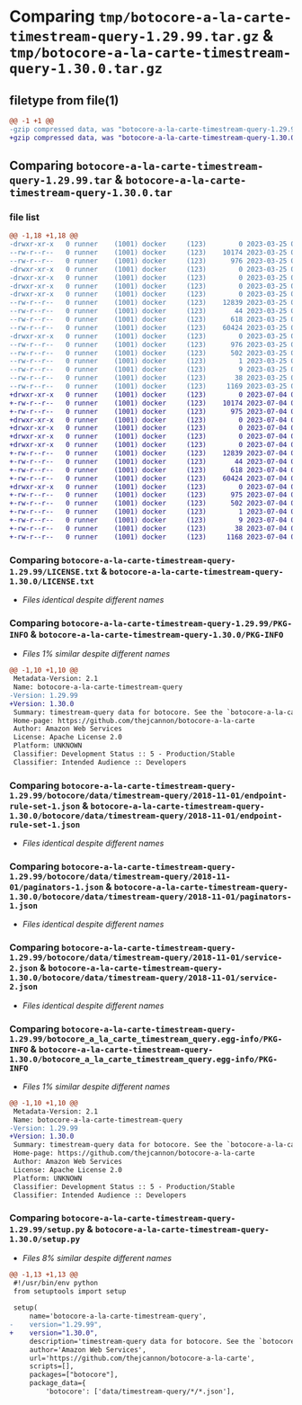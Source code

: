 # Comparing `tmp/botocore-a-la-carte-timestream-query-1.29.99.tar.gz` & `tmp/botocore-a-la-carte-timestream-query-1.30.0.tar.gz`

## filetype from file(1)

```diff
@@ -1 +1 @@
-gzip compressed data, was "botocore-a-la-carte-timestream-query-1.29.99.tar", last modified: Sat Mar 25 01:23:11 2023, max compression
+gzip compressed data, was "botocore-a-la-carte-timestream-query-1.30.0.tar", last modified: Tue Jul  4 01:45:03 2023, max compression
```

## Comparing `botocore-a-la-carte-timestream-query-1.29.99.tar` & `botocore-a-la-carte-timestream-query-1.30.0.tar`

### file list

```diff
@@ -1,18 +1,18 @@
-drwxr-xr-x   0 runner    (1001) docker     (123)        0 2023-03-25 01:23:11.565226 botocore-a-la-carte-timestream-query-1.29.99/
--rw-r--r--   0 runner    (1001) docker     (123)    10174 2023-03-25 01:23:11.000000 botocore-a-la-carte-timestream-query-1.29.99/LICENSE.txt
--rw-r--r--   0 runner    (1001) docker     (123)      976 2023-03-25 01:23:11.565226 botocore-a-la-carte-timestream-query-1.29.99/PKG-INFO
-drwxr-xr-x   0 runner    (1001) docker     (123)        0 2023-03-25 01:23:11.565226 botocore-a-la-carte-timestream-query-1.29.99/botocore/
-drwxr-xr-x   0 runner    (1001) docker     (123)        0 2023-03-25 01:23:11.565226 botocore-a-la-carte-timestream-query-1.29.99/botocore/data/
-drwxr-xr-x   0 runner    (1001) docker     (123)        0 2023-03-25 01:23:11.565226 botocore-a-la-carte-timestream-query-1.29.99/botocore/data/timestream-query/
-drwxr-xr-x   0 runner    (1001) docker     (123)        0 2023-03-25 01:23:11.565226 botocore-a-la-carte-timestream-query-1.29.99/botocore/data/timestream-query/2018-11-01/
--rw-r--r--   0 runner    (1001) docker     (123)    12839 2023-03-25 01:22:12.000000 botocore-a-la-carte-timestream-query-1.29.99/botocore/data/timestream-query/2018-11-01/endpoint-rule-set-1.json
--rw-r--r--   0 runner    (1001) docker     (123)       44 2023-03-25 01:22:12.000000 botocore-a-la-carte-timestream-query-1.29.99/botocore/data/timestream-query/2018-11-01/examples-1.json
--rw-r--r--   0 runner    (1001) docker     (123)      618 2023-03-25 01:22:12.000000 botocore-a-la-carte-timestream-query-1.29.99/botocore/data/timestream-query/2018-11-01/paginators-1.json
--rw-r--r--   0 runner    (1001) docker     (123)    60424 2023-03-25 01:22:12.000000 botocore-a-la-carte-timestream-query-1.29.99/botocore/data/timestream-query/2018-11-01/service-2.json
-drwxr-xr-x   0 runner    (1001) docker     (123)        0 2023-03-25 01:23:11.565226 botocore-a-la-carte-timestream-query-1.29.99/botocore_a_la_carte_timestream_query.egg-info/
--rw-r--r--   0 runner    (1001) docker     (123)      976 2023-03-25 01:23:11.000000 botocore-a-la-carte-timestream-query-1.29.99/botocore_a_la_carte_timestream_query.egg-info/PKG-INFO
--rw-r--r--   0 runner    (1001) docker     (123)      502 2023-03-25 01:23:11.000000 botocore-a-la-carte-timestream-query-1.29.99/botocore_a_la_carte_timestream_query.egg-info/SOURCES.txt
--rw-r--r--   0 runner    (1001) docker     (123)        1 2023-03-25 01:23:11.000000 botocore-a-la-carte-timestream-query-1.29.99/botocore_a_la_carte_timestream_query.egg-info/dependency_links.txt
--rw-r--r--   0 runner    (1001) docker     (123)        9 2023-03-25 01:23:11.000000 botocore-a-la-carte-timestream-query-1.29.99/botocore_a_la_carte_timestream_query.egg-info/top_level.txt
--rw-r--r--   0 runner    (1001) docker     (123)       38 2023-03-25 01:23:11.565226 botocore-a-la-carte-timestream-query-1.29.99/setup.cfg
--rw-r--r--   0 runner    (1001) docker     (123)     1169 2023-03-25 01:23:11.000000 botocore-a-la-carte-timestream-query-1.29.99/setup.py
+drwxr-xr-x   0 runner    (1001) docker     (123)        0 2023-07-04 01:45:03.406858 botocore-a-la-carte-timestream-query-1.30.0/
+-rw-r--r--   0 runner    (1001) docker     (123)    10174 2023-07-04 01:45:03.000000 botocore-a-la-carte-timestream-query-1.30.0/LICENSE.txt
+-rw-r--r--   0 runner    (1001) docker     (123)      975 2023-07-04 01:45:03.406858 botocore-a-la-carte-timestream-query-1.30.0/PKG-INFO
+drwxr-xr-x   0 runner    (1001) docker     (123)        0 2023-07-04 01:45:03.406858 botocore-a-la-carte-timestream-query-1.30.0/botocore/
+drwxr-xr-x   0 runner    (1001) docker     (123)        0 2023-07-04 01:45:03.406858 botocore-a-la-carte-timestream-query-1.30.0/botocore/data/
+drwxr-xr-x   0 runner    (1001) docker     (123)        0 2023-07-04 01:45:03.406858 botocore-a-la-carte-timestream-query-1.30.0/botocore/data/timestream-query/
+drwxr-xr-x   0 runner    (1001) docker     (123)        0 2023-07-04 01:45:03.406858 botocore-a-la-carte-timestream-query-1.30.0/botocore/data/timestream-query/2018-11-01/
+-rw-r--r--   0 runner    (1001) docker     (123)    12839 2023-07-04 01:44:02.000000 botocore-a-la-carte-timestream-query-1.30.0/botocore/data/timestream-query/2018-11-01/endpoint-rule-set-1.json
+-rw-r--r--   0 runner    (1001) docker     (123)       44 2023-07-04 01:44:02.000000 botocore-a-la-carte-timestream-query-1.30.0/botocore/data/timestream-query/2018-11-01/examples-1.json
+-rw-r--r--   0 runner    (1001) docker     (123)      618 2023-07-04 01:44:02.000000 botocore-a-la-carte-timestream-query-1.30.0/botocore/data/timestream-query/2018-11-01/paginators-1.json
+-rw-r--r--   0 runner    (1001) docker     (123)    60424 2023-07-04 01:44:02.000000 botocore-a-la-carte-timestream-query-1.30.0/botocore/data/timestream-query/2018-11-01/service-2.json
+drwxr-xr-x   0 runner    (1001) docker     (123)        0 2023-07-04 01:45:03.406858 botocore-a-la-carte-timestream-query-1.30.0/botocore_a_la_carte_timestream_query.egg-info/
+-rw-r--r--   0 runner    (1001) docker     (123)      975 2023-07-04 01:45:03.000000 botocore-a-la-carte-timestream-query-1.30.0/botocore_a_la_carte_timestream_query.egg-info/PKG-INFO
+-rw-r--r--   0 runner    (1001) docker     (123)      502 2023-07-04 01:45:03.000000 botocore-a-la-carte-timestream-query-1.30.0/botocore_a_la_carte_timestream_query.egg-info/SOURCES.txt
+-rw-r--r--   0 runner    (1001) docker     (123)        1 2023-07-04 01:45:03.000000 botocore-a-la-carte-timestream-query-1.30.0/botocore_a_la_carte_timestream_query.egg-info/dependency_links.txt
+-rw-r--r--   0 runner    (1001) docker     (123)        9 2023-07-04 01:45:03.000000 botocore-a-la-carte-timestream-query-1.30.0/botocore_a_la_carte_timestream_query.egg-info/top_level.txt
+-rw-r--r--   0 runner    (1001) docker     (123)       38 2023-07-04 01:45:03.406858 botocore-a-la-carte-timestream-query-1.30.0/setup.cfg
+-rw-r--r--   0 runner    (1001) docker     (123)     1168 2023-07-04 01:45:03.000000 botocore-a-la-carte-timestream-query-1.30.0/setup.py
```

### Comparing `botocore-a-la-carte-timestream-query-1.29.99/LICENSE.txt` & `botocore-a-la-carte-timestream-query-1.30.0/LICENSE.txt`

 * *Files identical despite different names*

### Comparing `botocore-a-la-carte-timestream-query-1.29.99/PKG-INFO` & `botocore-a-la-carte-timestream-query-1.30.0/PKG-INFO`

 * *Files 1% similar despite different names*

```diff
@@ -1,10 +1,10 @@
 Metadata-Version: 2.1
 Name: botocore-a-la-carte-timestream-query
-Version: 1.29.99
+Version: 1.30.0
 Summary: timestream-query data for botocore. See the `botocore-a-la-carte` package for more info.
 Home-page: https://github.com/thejcannon/botocore-a-la-carte
 Author: Amazon Web Services
 License: Apache License 2.0
 Platform: UNKNOWN
 Classifier: Development Status :: 5 - Production/Stable
 Classifier: Intended Audience :: Developers
```

### Comparing `botocore-a-la-carte-timestream-query-1.29.99/botocore/data/timestream-query/2018-11-01/endpoint-rule-set-1.json` & `botocore-a-la-carte-timestream-query-1.30.0/botocore/data/timestream-query/2018-11-01/endpoint-rule-set-1.json`

 * *Files identical despite different names*

### Comparing `botocore-a-la-carte-timestream-query-1.29.99/botocore/data/timestream-query/2018-11-01/paginators-1.json` & `botocore-a-la-carte-timestream-query-1.30.0/botocore/data/timestream-query/2018-11-01/paginators-1.json`

 * *Files identical despite different names*

### Comparing `botocore-a-la-carte-timestream-query-1.29.99/botocore/data/timestream-query/2018-11-01/service-2.json` & `botocore-a-la-carte-timestream-query-1.30.0/botocore/data/timestream-query/2018-11-01/service-2.json`

 * *Files identical despite different names*

### Comparing `botocore-a-la-carte-timestream-query-1.29.99/botocore_a_la_carte_timestream_query.egg-info/PKG-INFO` & `botocore-a-la-carte-timestream-query-1.30.0/botocore_a_la_carte_timestream_query.egg-info/PKG-INFO`

 * *Files 1% similar despite different names*

```diff
@@ -1,10 +1,10 @@
 Metadata-Version: 2.1
 Name: botocore-a-la-carte-timestream-query
-Version: 1.29.99
+Version: 1.30.0
 Summary: timestream-query data for botocore. See the `botocore-a-la-carte` package for more info.
 Home-page: https://github.com/thejcannon/botocore-a-la-carte
 Author: Amazon Web Services
 License: Apache License 2.0
 Platform: UNKNOWN
 Classifier: Development Status :: 5 - Production/Stable
 Classifier: Intended Audience :: Developers
```

### Comparing `botocore-a-la-carte-timestream-query-1.29.99/setup.py` & `botocore-a-la-carte-timestream-query-1.30.0/setup.py`

 * *Files 8% similar despite different names*

```diff
@@ -1,13 +1,13 @@
 #!/usr/bin/env python
 from setuptools import setup
 
 setup(
     name='botocore-a-la-carte-timestream-query',
-    version="1.29.99",
+    version="1.30.0",
     description='timestream-query data for botocore. See the `botocore-a-la-carte` package for more info.',
     author='Amazon Web Services',
     url='https://github.com/thejcannon/botocore-a-la-carte',
     scripts=[],
     packages=["botocore"],
     package_data={
         'botocore': ['data/timestream-query/*/*.json'],
```

